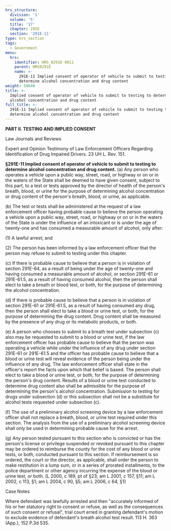 ```yaml
---
hrs_structure:
  division: '1'
  volume: '5'
  title: '17'
  chapter: 291E
  section: '291E-11'
type: hrs_section
tags:
  - Government
menu:
  hrs:
    identifier: HRS_0291E-0011
    parent: HRS0291E
    name: >-
      291E-11 Implied consent of operator of vehicle to submit to testing to
      determine alcohol concentration and drug content
weight: 50040
title: >-
  Implied consent of operator of vehicle to submit to testing to determine
  alcohol concentration and drug content
full_title: >-
  291E-11 Implied consent of operator of vehicle to submit to testing to
  determine alcohol concentration and drug content
---
```

**PART II. TESTING AND IMPLIED CONSENT**

Law Journals and Reviews

Expert and Opinion Testimony of Law Enforcement Officers Regarding Identification of Drug Impaired Drivers. 23 UH L. Rev. 151.

**§291E-11 Implied consent of operator of vehicle to submit to testing to determine alcohol concentration and drug content.** (a) Any person who operates a vehicle upon a public way, street, road, or highway or on or in the waters of the State shall be deemed to have given consent, subject to this part, to a test or tests approved by the director of health of the person's breath, blood, or urine for the purpose of determining alcohol concentration or drug content of the person's breath, blood, or urine, as applicable.

(b) The test or tests shall be administered at the request of a law enforcement officer having probable cause to believe the person operating a vehicle upon a public way, street, road, or highway or on or in the waters of the State is under the influence of an intoxicant or is under the age of twenty-one and has consumed a measurable amount of alcohol, only after:

(1) A lawful arrest; and

(2) The person has been informed by a law enforcement officer that the person may refuse to submit to testing under this chapter.

(c) If there is probable cause to believe that a person is in violation of section 291E-64, as a result of being under the age of twenty-one and having consumed a measurable amount of alcohol, or section 291E-61 or 291E-61.5, as a result of having consumed alcohol, then the person shall elect to take a breath or blood test, or both, for the purpose of determining the alcohol concentration.

(d) If there is probable cause to believe that a person is in violation of section 291E-61 or 291E-61.5, as a result of having consumed any drug, then the person shall elect to take a blood or urine test, or both, for the purpose of determining the drug content. Drug content shall be measured by the presence of any drug or its metabolic products, or both.

(e) A person who chooses to submit to a breath test under subsection (c) also may be requested to submit to a blood or urine test, if the law enforcement officer has probable cause to believe that the person was operating a vehicle while under the influence of any drug under section 291E-61 or 291E-61.5 and the officer has probable cause to believe that a blood or urine test will reveal evidence of the person being under the influence of any drug. The law enforcement officer shall state in the officer's report the facts upon which that belief is based. The person shall elect to take a blood or urine test, or both, for the purpose of determining the person's drug content. Results of a blood or urine test conducted to determine drug content also shall be admissible for the purpose of determining the person's alcohol concentration. Submission to testing for drugs under subsection (d) or this subsection shall not be a substitute for alcohol tests requested under subsection (c).

(f) The use of a preliminary alcohol screening device by a law enforcement officer shall not replace a breath, blood, or urine test required under this section. The analysis from the use of a preliminary alcohol screening device shall only be used in determining probable cause for the arrest.

(g) Any person tested pursuant to this section who is convicted or has the person's license or privilege suspended or revoked pursuant to this chapter may be ordered to reimburse the county for the cost of any blood or urine tests, or both, conducted pursuant to this section. If reimbursement is so ordered, the court or the director, as applicable, shall order the person to make restitution in a lump sum, or in a series of prorated installments, to the police department or other agency incurring the expense of the blood or urine test, or both. [L 2000, c 189, pt of §23; am L 2001, c 157, §11; am L 2002, c 113, §1; am L 2004, c 90, §5; am L 2006, c 64, §1]

Case Notes

Where defendant was lawfully arrested and then "accurately informed of his or her statutory right to consent or refuse, as well as the consequences of such consent or refusal", trial court erred in granting defendant's motion to exclude evidence of defendant's breath alcohol test result. 113 H. 363 (App.), 152 P.3d 535.